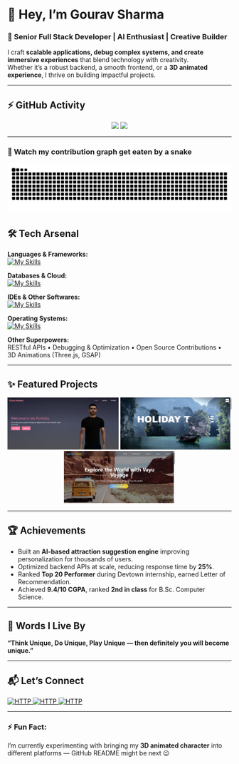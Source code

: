 <!--<p align="left">
  <img src="https://github.com/user-attachments/assets/55aba73a-62a2-4135-bc05-2e5cbb179ef9" alt="3D Avatar" width="220" align="right" />
</p>
 https://raw.githubusercontent.com/Uniqueone1968/Uniqueone1968/main/assets/3d-character2.gif -->

<h1 align="left">👋 Hey, I’m Gourav Sharma</h1>

### 🚀 Senior Full Stack Developer | AI Enthusiast | Creative Builder  

I craft **scalable applications, debug complex systems, and create immersive experiences** that blend technology with creativity.  
Whether it’s a robust backend, a smooth frontend, or a **3D animated experience**, I thrive on building impactful projects.  

---
## ⚡ GitHub Activity

<p align="center">
  <!-- Stats -->
  <img src="https://github-readme-streak-stats.herokuapp.com/?user=Uniqueone1968&hide_border=true" height="180px"/>
  <!-- Top Languages -->
  <img src="https://github-readme-stats.vercel.app/api/top-langs/?username=Uniqueone1968&layout=compact&hide_border=true" height="180px"/>
</p>

---

### 🐍 Watch my contribution graph get eaten by a snake

<p align="center">
  <img src="https://raw.githubusercontent.com/Uniqueone1968/Uniqueone1968/output/snake.svg" alt="Snake animation" />
</p>

## 🛠️ Tech Arsenal  

**Languages & Frameworks:**   
[![My Skills](https://skillicons.dev/icons?i=js,ts,py,php,nodejs,react,vite,flutter,html,css,bootstrap,threejs,laravel,django&theme=light)](https://skillicons.dev)

**Databases & Cloud:**  
[![My Skills](https://skillicons.dev/icons?i=mysql,postgres,mongodb,firebase,nginx&theme=light)](https://skillicons.dev)

**IDEs & Other Softwares:**  
[![My Skills](https://skillicons.dev/icons?i=vscode,postman,powershell,androidstudio,blender,figma,git,github,gitlab&theme=light)](https://skillicons.dev)

**Operating Systems:**  
[![My Skills](https://skillicons.dev/icons?i=ubuntu,linux,windows,raspberrypi&theme=light)](https://skillicons.dev)

**Other Superpowers:**  
RESTful APIs • Debugging & Optimization • Open Source Contributions • 3D Animations (Three.js, GSAP)  

---

## ✨ Featured Projects  

<p align="center">
  <a class="project-card" href="https://vikasaavatara.com" target="_blank" style="display:inline-block;">
    <img src="https://raw.githubusercontent.com/Uniqueone1968/Uniqueone1968/main/assets/Screenshot 2025-09-04 180118.png" width="250px" />
  </a>
  <a class="project-card" href="https://holidaytribeindia.com" target="_blank" style="display:inline-block;">
    <img src="https://raw.githubusercontent.com/Uniqueone1968/Uniqueone1968/main/assets/Screenshot 2025-09-04 180335.png" width="250px" />
  </a>
  <a class="project-card" href="https://vayuvoyage.travel" target="_blank" style="display:inline-block;">
    <img src="https://raw.githubusercontent.com/Uniqueone1968/Uniqueone1968/main/assets/Screenshot 2025-09-04 180225.png" width="250px" />
  </a>
</p>

<!-- 
<p align="center">
  <a class="project-card" href="https://github.com/Uniqueone1968/knowledge_nest" target="_blank">
    <img src="https://raw.githubusercontent.com/Uniqueone1968/Uniqueone1968/main/assets/knowledge-nest.png" width="250px" /><br>
    <b>📚 Knowledge Nest</b>
  </a>
</p>
-->
---

## 🏆 Achievements  

- Built an **AI-based attraction suggestion engine** improving personalization for thousands of users.  
- Optimized backend APIs at scale, reducing response time by **25%**.  
- Ranked **Top 20 Performer** during Devtown internship, earned Letter of Recommendation.  
- Achieved **9.4/10 CGPA**, ranked **2nd in class** for B.Sc. Computer Science.  

---

## 🌱 Words I Live By  

**“Think Unique, Do Unique, Play Unique — then definitely you will become unique.”**  

---

## 📬 Let’s Connect  

<div>
	<a href="https://www.vikasaavatara.com" target="_blank">
		<img width="50" src="https://raw.githubusercontent.com/marwin1991/profile-technology-icons/refs/heads/main/icons/http.png" 
		     alt="HTTP" title="HTTP"/>
	</a>
  <a href="https://linkedin.com/in/gourav-sharma-146689232/" target="_blank">
		<img width="50" src="https://skillicons.dev/icons?i=linkedin&theme=light" 
		     alt="HTTP" title="HTTP"/>
	</a>
  <a href="https://github.com/Uniqueone1968" target="_blank">
		<img width="50" src="https://skillicons.dev/icons?i=github&theme=light" 
		     alt="HTTP" title="HTTP"/>
	</a>
</div>  

---

### ⚡ Fun Fact:  
I’m currently experimenting with bringing my **3D animated character** into different platforms — GitHub README might be next 😉  
